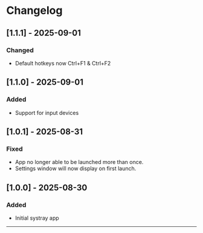 # Changelog

## [1.1.1] - 2025-09-01

### Changed
- Default hotkeys now Ctrl+F1 & Ctrl+F2

## [1.1.0] - 2025-09-01

### Added
- Support for input devices

## [1.0.1] - 2025-08-31

### Fixed
- App no longer able to be launched more than once.
- Settings window will now display on first launch.



## [1.0.0] - 2025-08-30

### Added
- Initial systray app

---
